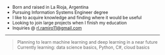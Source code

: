 - Born and raised in La Rioja, Argentina
- Pursuing Information Systems Engineer degree
- I like to acquire knowledge and finding where it would be useful
- Looking to join large projects when I finish my education
- Inquiries @ rl.ramiro11@gmail.com
---
> Planning to learn machine learning and deep learning in a near future
> Currently learning: data science basics, Python, C#, cloud basics
